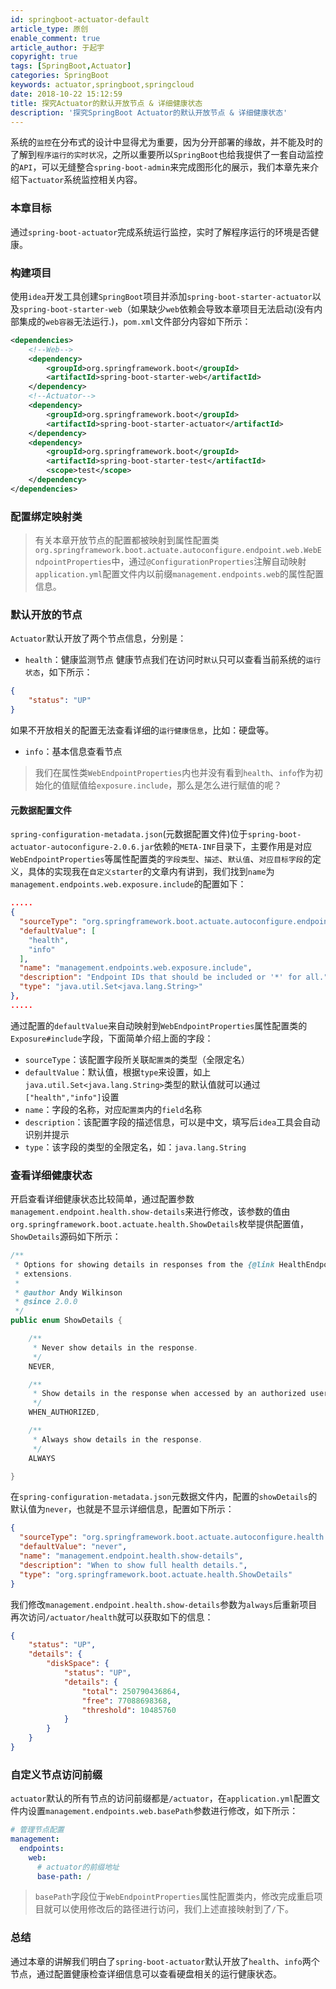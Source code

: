 ```yaml
---
id: springboot-actuator-default
article_type: 原创
enable_comment: true
article_author: 于起宇
copyright: true
tags: [SpringBoot,Actuator]
categories: SpringBoot
keywords: actuator,springboot,springcloud
date: 2018-10-22 15:12:59
title: 探究Actuator的默认开放节点 & 详细健康状态
description: '探究SpringBoot Actuator的默认开放节点 & 详细健康状态'
---
```

系统的`监控`在分布式的设计中显得尤为重要，因为分开部署的缘故，并不能及时的了解到`程序运行的实时状况`，之所以重要所以`SpringBoot`也给我提供了一套自动监控的`API`，可以无缝整合`spring-boot-admin`来完成图形化的展示，我们本章先来介绍下`actuator`系统监控相关内容。
<!--more-->

### 本章目标
通过`spring-boot-actuator`完成系统运行监控，实时了解程序运行的环境是否健康。

### 构建项目
使用`idea`开发工具创建`SpringBoot`项目并添加`spring-boot-starter-actuator`以及`spring-boot-starter-web`（如果缺少`web`依赖会导致本章项目无法启动(没有内部集成的`web容器`无法运行.)，`pom.xml`文件部分内容如下所示：
``` xml
<dependencies>
    <!--Web-->
    <dependency>
        <groupId>org.springframework.boot</groupId>
        <artifactId>spring-boot-starter-web</artifactId>
    </dependency>
    <!--Actuator-->
    <dependency>
        <groupId>org.springframework.boot</groupId>
        <artifactId>spring-boot-starter-actuator</artifactId>
    </dependency>
    <dependency>
        <groupId>org.springframework.boot</groupId>
        <artifactId>spring-boot-starter-test</artifactId>
        <scope>test</scope>
    </dependency>
</dependencies>
```

### 配置绑定映射类
> 有关本章开放节点的配置都被映射到属性配置类`org.springframework.boot.actuate.autoconfigure.endpoint.web.WebEndpointProperties`中，通过`@ConfigurationProperties`注解自动映射`application.yml`配置文件内以前缀`management.endpoints.web`的属性配置信息。

### 默认开放的节点
`Actuator`默认开放了两个节点信息，分别是：
- `health`：健康监测节点
健康节点我们在访问时`默认`只可以查看当前系统的`运行状态`，如下所示：
``` json
{
    "status": "UP"
}
```
如果不开放相关的配置无法查看详细的`运行健康信息`，比如：硬盘等。
- `info`：基本信息查看节点

> 我们在属性类`WebEndpointProperties`内也并没有看到`health`、`info`作为初始化的值赋值给`exposure.include`，那么是怎么进行赋值的呢？

#### 元数据配置文件
`spring-configuration-metadata.json`(元数据配置文件)位于`spring-boot-actuator-autoconfigure-2.0.6.jar`依赖的`META-INF`目录下，主要作用是对应`WebEndpointProperties`等属性配置类的`字段类型`、`描述`、`默认值`、`对应目标字段`的定义，具体的实现我在`自定义starter`的文章内有讲到，我们找到`name`为`management.endpoints.web.exposure.include`的配置如下：
``` json
.....
{
  "sourceType": "org.springframework.boot.actuate.autoconfigure.endpoint.web.WebEndpointProperties$Exposure",
  "defaultValue": [
    "health",
    "info"
  ],
  "name": "management.endpoints.web.exposure.include",
  "description": "Endpoint IDs that should be included or '*' for all.",
  "type": "java.util.Set<java.lang.String>"
},
.....
```
通过配置的`defaultValue`来自动映射到`WebEndpointProperties`属性配置类的`Exposure#include`字段，下面简单介绍上面的字段：
- `sourceType`：该配置字段所关联`配置类`的类型（全限定名）
- `defaultValue`：默认值，根据`type`来设置，如上`java.util.Set<java.lang.String>`类型的默认值就可以通过`["health","info"]`设置
- `name`：字段的名称，对应`配置类`内的`field`名称
- `description`：该配置字段的描述信息，可以是中文，填写后`idea`工具会自动识别并提示
- `type`：该字段的类型的全限定名，如：`java.lang.String`

### 查看详细健康状态
开启查看详细健康状态比较简单，通过配置参数`management.endpoint.health.show-details`来进行修改，该参数的值由`org.springframework.boot.actuate.health.ShowDetails`枚举提供配置值，`ShowDetails`源码如下所示：
``` java
/**
 * Options for showing details in responses from the {@link HealthEndpoint} web
 * extensions.
 *
 * @author Andy Wilkinson
 * @since 2.0.0
 */
public enum ShowDetails {

	/**
	 * Never show details in the response.
	 */
	NEVER,

	/**
	 * Show details in the response when accessed by an authorized user.
	 */
	WHEN_AUTHORIZED,

	/**
	 * Always show details in the response.
	 */
	ALWAYS

}
```
在`spring-configuration-metadata.json`元数据文件内，配置的`showDetails`的默认值为`never`，也就是不显示详细信息，配置如下所示：
```json
{
  "sourceType": "org.springframework.boot.actuate.autoconfigure.health.HealthEndpointProperties",
  "defaultValue": "never",
  "name": "management.endpoint.health.show-details",
  "description": "When to show full health details.",
  "type": "org.springframework.boot.actuate.health.ShowDetails"
}
```
我们修改`management.endpoint.health.show-details`参数为`always`后重新项目再次访问`/actuator/health`就可以获取如下的信息：
```json
{
    "status": "UP",
    "details": {
        "diskSpace": {
            "status": "UP",
            "details": {
                "total": 250790436864,
                "free": 77088698368,
                "threshold": 10485760
            }
        }
    }
}
```

### 自定义节点访问前缀
`actuator`默认的所有节点的访问前缀都是`/actuator`，在`application.yml`配置文件内设置`management.endpoints.web.basePath`参数进行修改，如下所示：
```yaml
# 管理节点配置
management:
  endpoints:
    web:
      # actuator的前缀地址
      base-path: /
```

> `basePath`字段位于`WebEndpointProperties`属性配置类内，修改完成重启项目就可以使用修改后的路径进行访问，我们上述直接映射到了`/`下。

### 总结
通过本章的讲解我们明白了`spring-boot-actuator`默认开放了`health`、`info`两个节点，通过配置健康检查详细信息可以查看硬盘相关的运行健康状态。